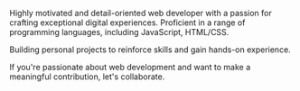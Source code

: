 
Highly motivated and detail-oriented web developer with a passion for crafting exceptional digital experiences. Proficient in a range of programming languages, including JavaScript, HTML/CSS.<br>

Building personal projects to reinforce skills and gain hands-on experience.<br>

If you're passionate about web development and want to make a meaningful contribution, let's collaborate.

<!---
Kamran-Ahmad-ops/Kamran-Ahmad-ops is a ✨ special ✨ repository because its `README.md` (this file) appears on your GitHub profile.
You can click the Preview link to take a look at your changes.
--->
